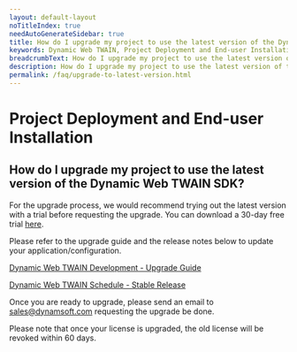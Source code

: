 ```yaml
---
layout: default-layout
noTitleIndex: true
needAutoGenerateSidebar: true
title: How do I upgrade my project to use the latest version of the Dynamic Web TWAIN SDK?
keywords: Dynamic Web TWAIN, Project Deployment and End-user Installation, upgrade, latest version
breadcrumbText: How do I upgrade my project to use the latest version of the Dynamic Web TWAIN SDK?
description: How do I upgrade my project to use the latest version of the Dynamic Web TWAIN SDK?
permalink: /faq/upgrade-to-latest-version.html
---
```


# Project Deployment and End-user Installation

## How do I upgrade my project to use the latest version of the Dynamic Web TWAIN SDK?

For the upgrade process, we would recommend trying out the latest version with a trial before requesting the upgrade.
You can download a 30-day free trial <a href="https://www.dynamsoft.com/web-twain/downloads/1000001-confirmation/" target="_blank">here</a>.

Please refer to the upgrade guide and the release notes below to update your application/configuration.

<a href="https://www.dynamsoft.com/web-twain/docs/indepth/development/upgrade.html?ver=latest" target="_blank">Dynamic Web TWAIN Development - Upgrade Guide</a>

<a href="https://www.dynamsoft.com/web-twain/docs/info/schedule/stable.html?ver=latest" target="_blank">Dynamic Web TWAIN Schedule - Stable Release</a>

Once you are ready to upgrade, please send an email to <a href="mailto:sales@dynamsoft.com">sales@dynamsoft.com</a> requesting the upgrade be done.

Please note that once your license is upgraded, the old license will be revoked within 60 days.
